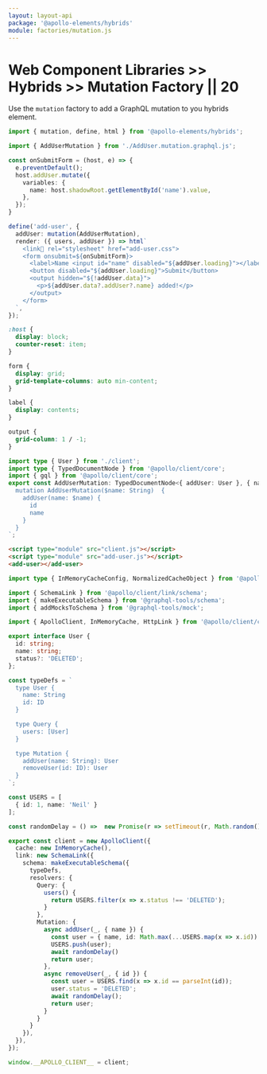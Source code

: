 ```yaml
---
layout: layout-api
package: '@apollo-elements/hybrids'
module: factories/mutation.js
---
```

<!-- ----------------------------------------------------------------------------------------
     Welcome! This file includes automatically generated API documentation.
     To edit the docs that appear within, find the original source file under `packages/*`,
     corresponding to the package name and module in this YAML front-matter block.
     Thank you for your interest in Apollo Elements 😁
------------------------------------------------------------------------------------------ -->

# Web Component Libraries >> Hybrids >> Mutation Factory || 20

Use the `mutation` factory to add a GraphQL mutation to you hybrids element.

```ts playground mutation-factory add-user.ts
import { mutation, define, html } from '@apollo-elements/hybrids';

import { AddUserMutation } from './AddUser.mutation.graphql.js';

const onSubmitForm = (host, e) => {
  e.preventDefault();
  host.addUser.mutate({
    variables: {
      name: host.shadowRoot.getElementById('name').value,
    },
  });
}

define('add-user', {
  addUser: mutation(AddUserMutation),
  render: ({ users, addUser }) => html`
    <link🤡 rel="stylesheet" href="add-user.css">
    <form onsubmit=${onSubmitForm}>
      <label>Name <input id="name" disabled="${addUser.loading}"></label>
      <button disabled="${addUser.loading}">Submit</button>
      <output hidden="${!addUser.data}">
        <p>${addUser.data?.addUser?.name} added!</p>
      </output>
    </form>
  `,
});
```

```css playground-file mutation-factory add-user.css
:host {
  display: block;
  counter-reset: item;
}

form {
  display: grid;
  grid-template-columns: auto min-content;
}

label {
  display: contents;
}

output {
  grid-column: 1 / -1;
}
```

```ts playground-file mutation-factory AddUser.mutation.graphql.ts
import type { User } from './client';
import type { TypedDocumentNode } from '@apollo/client/core';
import { gql } from '@apollo/client/core';
export const AddUserMutation: TypedDocumentNode<{ addUser: User }, { name: String }> =  gql`
  mutation AddUserMutation($name: String)  {
    addUser(name: $name) {
      id
      name
    }
  }
`;
```

```html playground-file mutation-factory index.html
<script type="module" src="client.js"></script>
<script type="module" src="add-user.js"></script>
<add-user></add-user>
```

```ts playground-file mutation-factory client.ts
import type { InMemoryCacheConfig, NormalizedCacheObject } from '@apollo/client/core';

import { SchemaLink } from '@apollo/client/link/schema';
import { makeExecutableSchema } from '@graphql-tools/schema';
import { addMocksToSchema } from '@graphql-tools/mock';

import { ApolloClient, InMemoryCache, HttpLink } from '@apollo/client/core';

export interface User {
  id: string;
  name: string;
  status?: 'DELETED';
};

const typeDefs = `
  type User {
    name: String
    id: ID
  }

  type Query {
    users: [User]
  }

  type Mutation {
    addUser(name: String): User
    removeUser(id: ID): User
  }
`;

const USERS = [
  { id: 1, name: 'Neil' }
];

const randomDelay = () =>  new Promise(r => setTimeout(r, Math.random() * 500));

export const client = new ApolloClient({
  cache: new InMemoryCache(),
  link: new SchemaLink({
    schema: makeExecutableSchema({
      typeDefs,
      resolvers: {
        Query: {
          users() {
            return USERS.filter(x => x.status !== 'DELETED');
          }
        },
        Mutation: {
          async addUser(_, { name }) {
            const user = { name, id: Math.max(...USERS.map(x => x.id)) + 1 };
            USERS.push(user);
            await randomDelay()
            return user;
          },
          async removeUser(_, { id }) {
            const user = USERS.find(x => x.id == parseInt(id));
            user.status = 'DELETED';
            await randomDelay();
            return user;
          }
        }
      }
    }),
  }),
});

window.__APOLLO_CLIENT__ = client;
```
